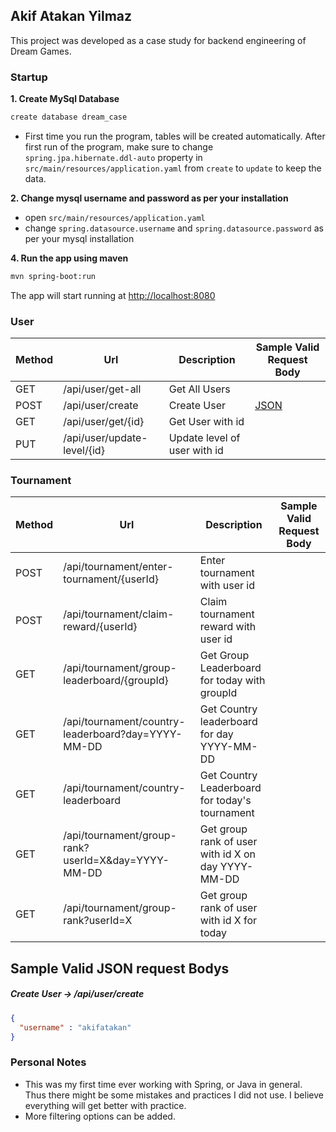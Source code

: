 ## Akif Atakan Yilmaz

This project was developed as a case study for backend engineering of Dream Games.

### Startup

**1. Create MySql Database**

```bash
create database dream_case
```

* First time you run the program, tables will be created automatically. After first run of the program, make sure to change `spring.jpa.hibernate.ddl-auto` property in `src/main/resources/application.yaml` from `create` to `update` to keep the data.

**2. Change mysql username and password as per your installation**

+ open `src/main/resources/application.yaml`
+ change `spring.datasource.username` and `spring.datasource.password` as per your mysql installation

**4. Run the app using maven**

```bash
mvn spring-boot:run
```
The app will start running at <http://localhost:8080>

### User

| Method | Url                                    | Description                                                 | Sample Valid Request Body |
|--------|----------------------------------------|-------------------------------------------------------------|---------------------------|
| GET    | /api/user/get-all                      | Get All Users                                               |                           |
| POST   | /api/user/create                       | Create User                                                 | [JSON](#createuser)       |
| GET    | /api/user/get/{id}                     | Get User with id                                            |                           |
| PUT    | /api/user/update-level/{id}            | Update level of user with id                                |                           |

### Tournament


| Method | Url                                                | Description                                        | Sample Valid Request Body |
|--------|----------------------------------------------------|----------------------------------------------------|--------------------|
| POST   | /api/tournament/enter-tournament/{userId}          | Enter tournament with user id                      |                    |
| POST   | /api/tournament/claim-reward/{userId}              | Claim tournament reward with user id               |                    |
| GET    | /api/tournament/group-leaderboard/{groupId}        | Get Group Leaderboard for today with groupId       |                    |
| GET    | /api/tournament/country-leaderboard?day=YYYY-MM-DD | Get Country leaderboard for day YYYY-MM-DD         |                    |
| GET    | /api/tournament/country-leaderboard                | Get Country Leaderboard for today's tournament     |                    |
| GET    | /api/tournament/group-rank?userId=X&day=YYYY-MM-DD | Get group rank of user with id X on day YYYY-MM-DD |                    |
| GET    | /api/tournament/group-rank?userId=X                | Get group rank of user with id X for today         |                    |

## Sample Valid JSON request Bodys

##### <a id= "createuser"> Create User -> /api/user/create </a>
```json
{
  "username" : "akifatakan"
}
```


### Personal Notes

* This was my first time ever working with Spring, or Java in general. Thus there might be some mistakes and practices I did not use. I believe everything will get better with practice.
* More filtering options can be added.
